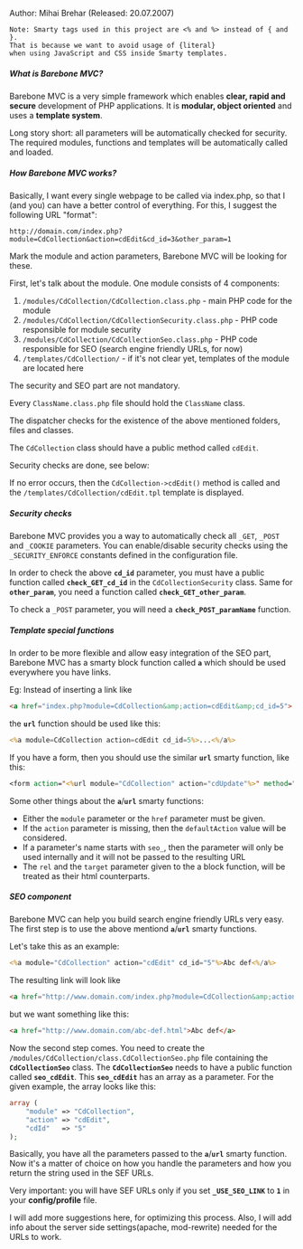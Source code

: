 
Author: Mihai Brehar (Released: 20.07.2007)

```
Note: Smarty tags used in this project are <% and %> instead of { and }.
That is because we want to avoid usage of {literal} 
when using JavaScript and CSS inside Smarty templates.
```

##### What is Barebone MVC? 

Barebone MVC is a very simple framework which enables **clear, rapid and secure** development of PHP applications.
It is **modular, object oriented** and uses a **template system**.

Long story short: all parameters will be automatically checked for security. The required modules, functions and templates will be automatically called and loaded.

#####  How Barebone MVC works?

Basically, I want every single webpage to be called via index.php, so that I (and you) can have a better control of everything.
For this, I suggest the following URL "format":
```
http://domain.com/index.php?module=CdCollection&action=cdEdit&cd_id=3&other_param=1
```
Mark the module and action parameters, Barebone MVC will be looking for these.

First, let's talk about the module.
One module consists of 4 components:

  1. `/modules/CdCollection/CdCollection.class.php` - main PHP code for the module
  1. `/modules/CdCollection/CdCollectionSecurity.class.php` - PHP code responsible for module security
  1. `/modules/CdCollection/CdCollectionSeo.class.php` - PHP code responsible for SEO (search engine friendly URLs, for now)
  1. `/templates/CdCollection/` - if it's not clear yet, templates of the module are located here

The security and SEO part are not mandatory.

Every `ClassName.class.php` file should hold the `ClassName` class.

The dispatcher checks for the existence of the above mentioned folders, files and classes.

The `CdCollection` class should have a public method called `cdEdit`.

Security checks are done, see below:

If no error occurs, then the `CdCollection->cdEdit()` method is called and the `/templates/CdCollection/cdEdit.tpl` template is displayed.

#####   Security checks

Barebone MVC provides you a way to automatically check all `_GET`, `_POST` and `_COOKIE` parameters. You can enable/disable security checks using the `_SECURITY_ENFORCE` constants defined in the configuration file.

In order to check the above **`cd_id`** parameter, you must have a public function called **`check_GET_cd_id`** in the `CdCollectionSecurity` class. Same for **`other_param`**, you need a function called **`check_GET_other_param`**.

To check a `_POST` parameter, you will need a **`check_POST_paramName`** function.

#####   Template special functions

In order to be more flexible and allow easy integration of the SEO part, Barebone MVC has a smarty block function called **`a`** which should be used everywhere you have links.

Eg: Instead of inserting a link like
```html
<a href="index.php?module=CdCollection&amp;action=cdEdit&amp;cd_id=5">...</a>
```
the **`url`** function should be used like this:
```jsp
<%a module=CdCollection action=cdEdit cd_id=5%>...<%/a%>
```

If you have a form, then you should use the similar **`url`** smarty function, like this:
```jsp
<form action="<%url module="CdCollection" action="cdUpdate"%>" method="post">
```

Some other things about the **`a`**/**`url`** smarty functions:

  * Either the `module` parameter or the `href` parameter must be given.
  * If the `action` parameter is missing, then the `defaultAction` value will be considered.
  * If a parameter's name starts with `seo_`, then the parameter will only be used internally and it will not be passed to the resulting URL
  * The `rel` and the `target` parameter given to the a block function, will be treated as their html counterparts.

#####  SEO component 

Barebone MVC can help you build search engine friendly URLs very easy.
The first step is to use the above mentiond **`a`**/**`url`** smarty functions.

Let's take this as an example:
```jsp
<%a module="CdCollection" action="cdEdit" cd_id="5"%>Abc def<%/a%>
```
The resulting link will look like
```html
<a href="http://www.domain.com/index.php?module=CdCollection&amp;action=cdEdit&amp;cdId=5">Abc def</a>
```
but we want something like this:
```html
<a href="http://www.domain.com/abc-def.html">Abc def</a>
```

Now the second step comes. You need to create the `/modules/CdCollection/class.CdCollectionSeo.php` file containing the **`CdCollectionSeo`** class. The **`CdCollectionSeo`** needs to have a public function called **`seo_cdEdit`**. This **`seo_cdEdit`** has an array as a parameter. For the given example, the array looks like this:
```php
array (
    "module" => "CdCollection", 
    "action" => "cdEdit", 
    "cdId"   => "5"
);
```
Basically, you have all the parameters passed to the **`a`**/**`url`** smarty function. Now it's a matter of choice on how you handle the parameters and how you return the string used in the SEF URLs.

Very important: you will have SEF URLs only if you set **`_USE_SEO_LINK`** to **`1`** in your **config/profile** file.

I will add more suggestions here, for optimizing this process. Also, I will add info about the server side settings(apache, mod-rewrite) needed for the URLs to work.
